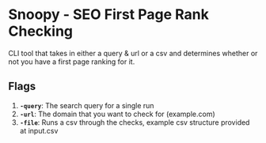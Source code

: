# Snoopy - SEO First Page Rank Checking

CLI tool that takes in either a query & url or a csv and determines whether or not you have a first page ranking for it.

## Flags

1. **`-query`**: The search query for a single run
1. **`-url`**: The domain that you want to check for (example.com)
1. **`-file`**: Runs a csv through the checks, example csv structure provided at input.csv
